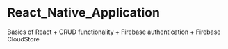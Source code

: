 # React_Native_Application
Basics of React + CRUD functionality + Firebase authentication + Firebase CloudStore
